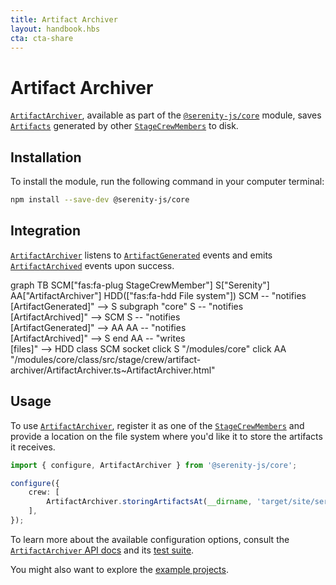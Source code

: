 ```yaml
---
title: Artifact Archiver
layout: handbook.hbs
cta: cta-share
---
```

# Artifact Archiver

[`ArtifactArchiver`](/modules/core/class/src/stage/crew/artifact-archiver/ArtifactArchiver.ts~ArtifactArchiver.html), available as part of the [`@serenity-js/core`](/modules/core) module, saves [`Artifacts`](/modules/core/class/src/model/Artifact.ts~Artifact.html) generated by other [`StageCrewMembers`](/modules/core/class/src/stage/StageCrewMember.ts~StageCrewMember.html) to disk.

## Installation

To install the module, run the following command in your computer terminal:

```bash
npm install --save-dev @serenity-js/core
```

## Integration

[`ArtifactArchiver`](/modules/core/class/src/stage/crew/artifact-archiver/ArtifactArchiver.ts~ArtifactArchiver.html) listens to [`ArtifactGenerated`](/modules/core/class/src/events/ArtifactGenerated.ts~ArtifactGenerated.html) events
and emits [`ArtifactArchived`](/modules/core/class/src/events/ArtifactArchived.ts~ArtifactArchived.html) events upon success.

<div class="mermaid">
graph TB
    SCM["fas:fa-plug StageCrewMember"]
    S["Serenity"]
    AA["ArtifactArchiver"]
    HDD(["fas:fa-hdd File system"])
    SCM -- "notifies<br>[ArtifactGenerated]" --> S
    subgraph "core" 
        S -- "notifies<br>[ArtifactArchived]" --> SCM
        S -- "notifies<br>[ArtifactGenerated]" --> AA
        AA -- "notifies<br>[ArtifactArchived]" --> S
    end
    AA -- "writes<br />[files]" --> HDD
    class SCM socket
    click S "/modules/core"
    click AA "/modules/core/class/src/stage/crew/artifact-archiver/ArtifactArchiver.ts~ArtifactArchiver.html"
</div>

## Usage

To use [`ArtifactArchiver`](/modules/core/class/src/stage/crew/artifact-archiver/ArtifactArchiver.ts~ArtifactArchiver.html), register it as one of the [`StageCrewMembers`](/modules/core/class/src/stage/StageCrewMember.ts~StageCrewMember.html) and provide a location on the file system where you'd like it to store the artifacts it receives.

```typescript
import { configure, ArtifactArchiver } from '@serenity-js/core';

configure({
    crew: [
        ArtifactArchiver.storingArtifactsAt(__dirname, 'target/site/serenity'),
    ],
});
```

To learn more about the available configuration options, consult the [`ArtifactArchiver` API docs](/modules/core/class/src/stage/crew/artifact-archiver/ArtifactArchiver.ts~ArtifactArchiver.html) and its [test suite](/modules/core/test-file/spec/stage/crew/artifact-archiver/ArtifactArchiver.spec.ts.html).

You might also want to explore the [example projects](https://github.com/serenity-js/serenity-js/tree/master/examples).
